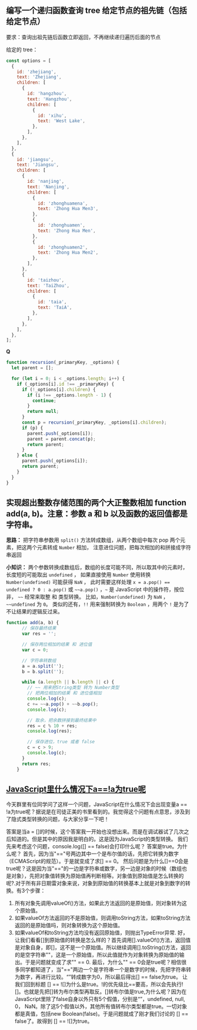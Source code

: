 ## 编写一个递归函数查询 tree 给定节点的祖先链（包括给定节点）

要求：查询出祖先链后函数立即返回，不再继续递归遍历后面的节点

给定的 tree：
```JavaScript
const options = [
  {
    id: 'zhejiang',
    text: 'Zhejiang',
    children: [
      {
        id: 'hangzhou',
        text: 'Hangzhou',
        children: [
          {
            id: 'xihu',
            text: 'West Lake',
          },
        ],
      },
    ],
  },
  {
    id: 'jiangsu',
    text: 'Jiangsu',
    children: [
      {
        id: 'nanjing',
        text: 'Nanjing',
        children: [
          {
            id: 'zhonghuamena',
            text: 'Zhong Hua Men3',
          },
          {
            id: 'zhonghuamen',
            text: 'Zhong Hua Men',
          },
          {
            id: 'zhonghuamen2',
            text: 'Zhong Hua Men2',
          },
        ],
      },
      {
        id: 'taizhou',
        text: 'TaiZhou',
        children: [
          {
            id: 'taia',
            text: 'TaiA',
          },
        ],
      },
    ],
  },
];
```

**Q**
```JavaScript
function recursion(_primaryKey, _options) {
  let parent = [];

  for (let i = 0; i < _options.length; i++) {
    if (_options[i].id !== _primaryKey) {
      if (!_options[i].children) {
        if (i !== _options.length - 1) {
          continue;
        }
        return null;
      }
      const p = recursion(_primaryKey, _options[i].children);
      if (p) {
        parent.push(_options[i]);
        parent = parent.concat(p);
        return parent;
      }
    } else {
      parent.push(_options[i]);
      return parent;
    }
  }
}
```

## 实现超出整数存储范围的两个大正整数相加 function add(a, b)。注意：参数 a 和 b 以及函数的返回值都是字符串。

**思路：** 把字符串参数用 `split()` 方法转成数组，从两个数组中每次 pop 两个元素，把这两个元素转成 `Number` 相加，
注意进位问题，把每次相加的和拼接成字符串返回

**小知识：** 两个参数转换成数组后，数组的长度可能不同，所以取其中的元素时，长度短的可能取出 `undefined` ，
如果直接使用 `Number` 使用转换 `Number(undefined)` 可能获得 `NaN` ，
此时需要这样处理 `x = a.pop() == undefined ? 0 : a.pop()` 或 `~~a.pop()` ，`~` 是 JavaScript 中的操作符，按位非，
`~~` 经常来取整 和 类型转换。
比如，`Number(undefined)` 为 `NaN` ，`~~undefined` 为 `0`。
类似的还有，`!!` 用来强制转换为 `Boolean` ，用两个 `!` 是为了不让结果的逻辑反过来。

```JavaScript
function add(a, b) {
      // 保存最终结果
      var res = '';

      // 保存两位相加的结果 和 进位值
      var c = 0;

      // 字符串转数组
      a = a.split('');
      b = b.split('');

      while (a.length || b.length || c) {
        // ~~ 用来把String类型 转为 Number类型
        // 把两位相加的结果 和 进位值相加
        console.log(c);
        c += ~~a.pop() + ~~b.pop();
        console.log(c);

        // 取余，把余数拼接到最终结果中
        res = c % 10 + res;
        console.log(res);

        // 保存进位，true 或者 false
        c = c > 9;
        console.log(c);
      }
      return res;
    }

```

## [JavaScript里什么情况下a==!a为true呢](https://my.oschina.net/u/1274710/blog/293733)

今天群里有位同学问了这样一个问题，JavaScript在什么情况下会出现变量a == !a为true呢？据说是在司徒正美的书里看到的。我觉得这个问题有点意思，涉及到了隐式类型转换的问题，与大家分享一下吧！

答案是当a = []的时候，这个答案我一开始也没想出来。而是在调试器试了几次之后知道的。但是其中的原因我是明白的。这是因为JavaScript的类型转换。
我们先来考虑这个问题，console.log([] == false)会打印什么呢？
答案是true。为什么呢？
首先，因为当"=="号两边其中一个是布尔值的话，先把它转换为数字（ECMAScript的规范）。于是就变成了求[] == 0。
然后问题是为什么[]==0会是true呢？这是因为当"=="的一边是字符串或数字，另一边是对象的时候（数组也是对象），先把对象值转换为原始值再判断相等。对象值到原始值是怎么转换的呢?.对于所有非日期雷对象来说，对象到原始值的转换基本上就是对象到数字的转换。有3个步骤：
1. 所有对象先调用valueOf()方法，如果此方法返回的是原始值，则对象转为这个原始值。
2. 如果valueOf方法返回的不是原始值，则调用toString方法，如果toString方法返回的是原始值吗，则对象转换为这个原始值。
3. 如果valueOf和toString方法均没有返回原始值，则抛出TypeError异常.
好，让我们看看[]到原始值的转换是怎么样的？首先调用[].valueOf()方法，返回值是对象自身，即[]，这不是一个原始值。所以继续调用[].toString()方法，返回的是空字符串""，这是一个原始值，所以此值就作为对象转换为原始值的输出。于是问题就变成了求"" == 0.
最后，为什么"" == 0会是true呢？相信很多同学都知道了，当"=="两边一个是字符串一个是数字的时候，先把字符串转为数字，再进行比较。“”转成数字为0，所以最后得出[] == false为true。
让我们回到标题 [] == ![]为什么是true。!的优先级比==要高，所以会先执行![]。也就是先把[]转为布尔类型再取反。[]转布尔值是true,为什么呢？因为在JavaScript里除了false自身以外只有5个假值，分别是“”，undefined, null, 0， NaN。除了这5个假值以外，其他所有值转布尔类型都是true。一切对象都是真值，包括new Boolean(false)。于是问题就成了刚才我们讨论的 [] == false了。故得到 [] == ![]为true。